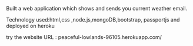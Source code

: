 Built a web application which shows and sends you current weather email.

Technology used:html,css ,node.js,mongoDB,bootstrap,
passportjs and deployed on heroku

try the website
URL : peaceful-lowlands-96105.herokuapp.com/